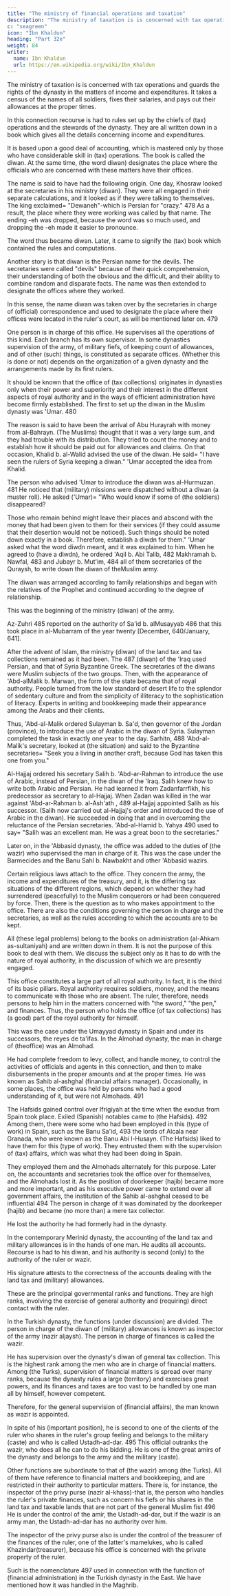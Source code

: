 ```yaml
---
title: "The ministry of financial operations and taxation"
description: "The ministry of taxation is is concerned with tax operations and guards the rights of the dynasty in the matters of income and expenditures"
c: "seagreen"
icon: "Ibn Khaldun"
heading: "Part 32e"
weight: 84
writer:
  name: Ibn Khaldun
  url: https://en.wikipedia.org/wiki/Ibn_Khaldun
---
```



<!-- ### The ministry (diwan) of (financial) operations and taxation -->

The ministry of taxation is is concerned with tax operations and guards the rights of the dynasty in the matters of income and expenditures. It takes a census of the names of all soldiers, fixes their salaries, and pays out their allowances at the proper times. 

In this connection recourse is had to rules set up by the chiefs of (tax) operations and the stewards of the dynasty. They are all written down in a book which gives all the details
concerning income and expenditures. 

It is based upon a good deal of accounting, which is mastered only by those who have considerable skill in (tax) operations. The book is called the diwan. At the same time, (the word diwan) designates the place where the officials who are concerned with these matters have their offices.

The name is said to have had the following origin. One day, Khosraw looked at the secretaries in his ministry (diwan). They were all engaged in their separate calculations, and it looked as if they were talking to themselves. The king exclaimed= "Dewaneh"-which is Persian for "crazy." 478 As a result, the place where they were working was called by that name. The ending -eh was dropped, because the word was so much used, and dropping the -eh made it easier to pronounce. 

The word thus became diwan. Later, it came to signify the (tax) book which contained the rules and computations.

Another story is that diwan is the Persian name for the devils. The secretaries were called "devils" because of their quick comprehension, their understanding of both the obvious and the difficult, and their ability to combine random and disparate facts. The name was then extended to designate the offices where they worked. 

In this sense, the name diwan was taken over by the secretaries in charge of (official) correspondence and used to designate the place where their offices were located in the ruler's court, as will be mentioned later on. 479 

One person is in charge of this office. He supervises all the operations of this kind. Each branch has its own supervisor. In some dynasties supervision of the army, of military fiefs, of keeping count of allowances, and of other (such) things, is constituted as separate offices. (Whether this is done or not) depends on the organization of a given dynasty and the arrangements made by its first rulers. 

It should be known that the office of (tax collections) originates in dynasties only when their power and superiority and their interest in the different aspects of royal authority and in the ways of efficient administration have become firmly established. The first to set up the diwan in the Muslim dynasty was 'Umar. 480 

The reason is said to have been the arrival of Abu Hurayrah with money from al-Bahrayn. (The Muslims) thought that it was a very large sum, and they had trouble with its distribution. They tried to count the money and to establish how it should be paid out for allowances and claims. On that occasion, Khalid b. al-Walid advised the use of the diwan. He said= "I have seen the rulers of Syria keeping a diwan." 'Umar accepted the idea from Khalid.

The person who advised 'Umar to introduce the diwan was al-Hurmuzan. 481 He noticed that (military) missions were dispatched without a diwan (a muster roll). He asked ('Umar)= "Who would know if some of (the soldiers) disappeared? 

Those who remain behind might leave their places and abscond with the money that had been given to them for their services (if they could assume that their desertion would not be noticed). Such things should be noted down exactly in a book. Therefore, establish a diwdn for them." 'Umar asked what the word diwdn meant, and it was explained to him. When he agreed to (have a diwdn), he ordered 'Aqil b. Abi Talib, 482 Makhramah b. Nawfal, 483 and Jubayr b. Mut'im, 484 all of them secretaries of the Quraysh, to write down the diwan of theMuslim army. 

The diwan was arranged according to family relationships and began with the relatives of the Prophet and continued according to the degree of relationship. 

This was the beginning of the ministry (diwan) of the army.

Az-Zuhri 485 reported on the authority of Sa'id b. alMusayyab 486 that this took place in al-Mubarram of the year twenty [December, 640/January, 641].

After the advent of Islam, the ministry (diwan) of the land tax and tax collections remained as it had been. The 487 (diwan) of the 'Iraq used Persian, and that of Syria Byzantine Greek. The secretaries of the diwans were Muslim subjects of the two groups. Then, with the appearance of 'Abd-alMalik b. Marwan, the form of the state became that of royal authority. People turned from the low standard of desert life to the splendor of sedentary culture and from the simplicity of illiteracy to the sophistication of literacy. Experts in writing and bookkeeping made their appearance among the Arabs and their clients. 

Thus, 'Abd-al-Malik ordered Sulayman b. Sa'd, then governor of the Jordan (province), to introduce the use of Arabic in the diwan of Syria. Sulayman completed the task in exactly one year to the day. Sarhitn, 488 'Abd-al-Malik's secretary, looked at (the situation) and said to the Byzantine secretaries= "Seek you a living in another craft, because God has taken this one from you."

Al-Hajjaj ordered his secretary Salih b. 'Abd-ar-Rahman to introduce the use of Arabic, instead of Persian, in the diwan of the 'Iraq. Salih knew how to write both Arabic and Persian. He had learned it from Zadanfarrfikh, his predecessor as secretary to al-Hajjaj. When Zadan was killed in the war against 'Abd-ar-Rahman b. al-Ash'ath , 489 al-Hajjaj appointed Salih as his successor. (Salih now carried out al-Hajjaj's order and introduced the use of Arabic in the diwan). He succeeded in doing that and in overcoming the reluctance of the Persian secretaries. 'Abd-al-Hamid b. Yahya 490 used to say= "Salih was an excellent man. He was a great boon to the  secretaries."

Later on, in the 'Abbasid dynasty, the office was added to the duties of (the wazir) who supervised the man in charge of it. This was the case under the Barmecides and the Banu Sahl b. Nawbakht and other 'Abbasid wazirs. 

Certain religious laws attach to the office. They concern the army, the income and expenditures of the treasury, and it, is the differing tax situations of the different regions, which depend on whether they had surrendered (peacefully) to the Muslim conquerors or had been conquered by force. Then, there is the question as to who makes appointment to the office. There are also the conditions governing the person in charge and the secretaries, as well as the rules according to which the accounts are to be kept. 

All (these legal problems) belong to the books on administration (al-Ahkam as-sultaniyah) and are written down in them. It is not the purpose of this book to deal with them. We discuss the subject only as it has to do with the nature of royal authority, in the discussion of which we are presently engaged.

This office constitutes a large part of all royal authority. In fact, it is the third of its basic pillars. Royal authority requires soldiers, money, and the means to communicate with those who are absent. The ruler, therefore, needs persons to help him in the matters concerned with "the sword," "the pen," and finances. Thus, the person who holds the office (of tax collections) has (a good) part of the royal authority for himself.

This was the case under the Umayyad dynasty in Spain and under its successors, the reyes de ta'ifas. In the Almohad dynasty, the man in charge of (theoffice) was an Almohad.

He had complete freedom to levy, collect, and handle money, to control the activities of officials and agents in this connection, and then to make disbursements in the proper amounts and at the proper times. He was known as Sahib al-ashghal (financial affairs manager). Occasionally, in some places, the office was held by persons who had a good understanding of it, but were not Almohads. 491 

The Hafsids gained control over Ifrigiyah at the time when the exodus from Spain took place. Exiled (Spanish) notables came to (the Hafsids). 492 Among them, there were some who had been employed in this (type of work) in Spain, such as the Banu Sa'id, 493 the lords of Alcala near Granada, who were known as the Banu Abi l-Husayn. (The Hafsids) liked to have them for this (type of work). They entrusted them with the supervision of (tax) affairs, which was what they had been doing in Spain. 

They employed them and the Almohads alternately for this purpose. Later on, the accountants and secretaries took the office over for themselves, and the Almohads lost it. As the position of doorkeeper (hajib) became more and more important, and as his executive power came to extend over all government affairs, the institution of the Sahib al-ashghal ceased to be influential 494 The person in charge of it was dominated by the doorkeeper (hajib) and became (no more than) a mere tax collector. 

He lost the authority he had formerly had in the dynasty. 

In the contemporary Merinid dynasty, the accounting of the land tax and military allowances is in the hands of one man. He audits all accounts. Recourse is had to his diwan, and his authority is second (only) to the authority of the ruler or wazir. 

His signature attests to the correctness of the accounts dealing with the land tax and (military) allowances.

These are the principal governmental ranks and functions. They are high ranks, involving the exercise of general authority and (requiring) direct contact with the ruler.

In the Turkish dynasty, the functions (under discussion) are divided. The person in charge of the diwan of (military) allowances is known as inspector of the army (nazir aljaysh). The person in charge of finances is called the wazir. 

He has supervision over the dynasty's diwan of general tax collection. This is the highest rank among the men who are in charge of financial matters. Among (the Turks), supervision of financial matters is spread over many ranks, because the dynasty rules a large (territory) and exercises great powers, and its finances and taxes are too vast to be handled by one man all by himself, however competent. 

Therefore, for the general supervision of (financial affairs), the man known as wazir is appointed. 

In spite of his (important position), he is second to one of the clients of the ruler who shares in the ruler's group feeling and belongs to the military (caste) and who is called Ustadh-ad-dar. 495 This official outranks the wazir, who does all he can to do his bidding. He is one of the great amirs of the dynasty and belongs to the army and the military (caste).

Other functions are subordinate to that of (the wazir) among (the Turks). All of them have reference to financial matters and bookkeeping, and are restricted in their authority to particular matters. There is, for instance, the inspector of the privy purse (nazir al-khass)-that is, the person who handles the ruler's private finances, such as concern his fiefs or his shares in the land tax and taxable lands that are not part of the general Muslim fist 496 He is under the control of the amir, the Ustadh-ad-dar, but if the wazir is an army man, the Ustadh-ad-dar has no authority over him. 

The inspector of the privy purse also is under the control of the treasurer of the finances of the ruler, one of the latter's mamelukes, who is called Khazindar(treasurer), because his office is concerned with the private property of the ruler. 

Such is the nomenclature 497 used in connection with the function of (financial administration) in the Turkish dynasty in the East. We have mentioned how it was handled in the Maghrib.

